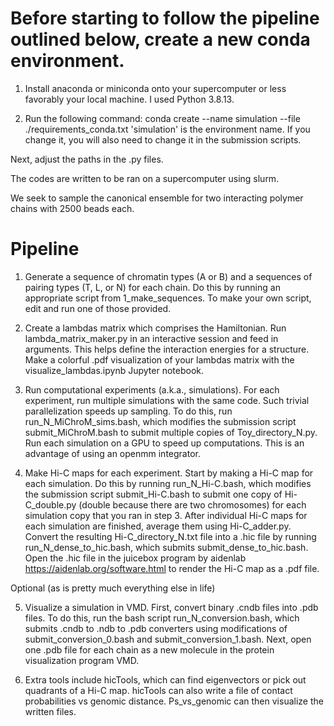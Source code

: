 # Before starting to follow the pipeline outlined below, create a new conda environment.

1. Install anaconda or miniconda onto your supercomputer or less favorably your local machine.
I used Python 3.8.13.

2. Run the following command:
conda create --name simulation --file ./requirements_conda.txt
'simulation' is the environment name. If you change it, you will also need to change it in the submission scripts.

Next, adjust the paths in the .py files.

The codes are written to be ran on a supercomputer using slurm.

We seek to sample the canonical ensemble for two interacting polymer chains with 2500 beads each.

# Pipeline

1. Generate a sequence of chromatin types (A or B) and a sequences of pairing types (T, L, or N) for each chain. Do this by running an appropriate script from 1_make_sequences. To make your own script, edit and run one of those provided.
 
2. Create a lambdas matrix which comprises the Hamiltonian.
     Run lambda_matrix_maker.py in an interactive session and feed in arguments.
     This helps define the interaction energies for a structure.
     Make a colorful .pdf visualization of your lambdas matrix with the visualize_lambdas.ipynb Jupyter notebook. 

3. Run computational experiments (a.k.a., simulations). 
     For each experiment, run multiple simulations with the same code. Such trivial parallelization speeds up sampling. To do this, run run_N_MiChroM_sims.bash, which modifies the submission script submit_MiChroM.bash to submit multiple copies of Toy_directory_N.py. 
     Run each simulation on a GPU to speed up computations. This is an advantage of using an openmm integrator.

4. Make Hi-C maps for each experiment.
     Start by making a Hi-C map for each simulation. Do this by running run_N_Hi-C.bash, which modifies the submission script submit_Hi-C.bash to submit one copy of Hi-C_double.py (double because there are two chromosomes) for each simulation copy that you ran in step 3.
     After individual Hi-C maps for each simulation are finished, average them using Hi-C_adder.py.
     Convert the resulting Hi-C_directory_N.txt file into a .hic file by running run_N_dense_to_hic.bash, which submits submit_dense_to_hic.bash. 
     Open the .hic file in the juicebox program by aidenlab https://aidenlab.org/software.html to render the Hi-C map as a .pdf file.

Optional (as is pretty much everything else in life)

5. Visualize a simulation in VMD. 
     First, convert binary .cndb files into .pdb files. To do this, run the bash script run_N_conversion.bash, which submits .cndb to .ndb to .pdb converters using modifications of submit_conversion_0.bash and submit_conversion_1.bash.
     Next, open one .pdb file for each chain as a new molecule in the protein visualization program VMD.

6. Extra tools include hicTools, which can find eigenvectors or pick out quadrants of a Hi-C map. hicTools can also write a file of contact probabilities vs genomic distance. Ps_vs_genomic can then visualize the written files.
